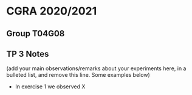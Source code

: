 # CGRA 2020/2021

## Group T04G08

## TP 3 Notes

(add your main observations/remarks about your experiments here, in a bulleted list, and remove this line. Some examples below)

- In exercise 1 we observed X
